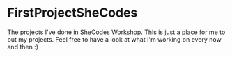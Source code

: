 # FirstProjectSheCodes
The projects I've done in SheCodes Workshop.
This is just a place for me to put my projects.
Feel free to have a look at what I'm working on every now and then :)
